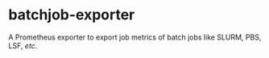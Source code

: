 # batchjob-exporter
A Prometheus exporter to export job metrics of batch jobs like SLURM, PBS, LSF, _etc_.
